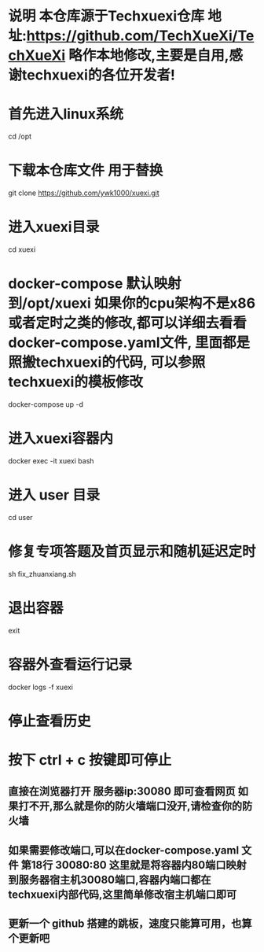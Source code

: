 # 说明 本仓库源于Techxuexi仓库 地址:https://github.com/TechXueXi/TechXueXi 略作本地修改,主要是自用,感谢techxuexi的各位开发者!
# 首先进入linux系统
cd /opt
# 下载本仓库文件 用于替换
git clone https://github.com/ywk1000/xuexi.git
# 进入xuexi目录
cd xuexi
# docker-compose 默认映射到/opt/xuexi 如果你的cpu架构不是x86 或者定时之类的修改,都可以详细去看看docker-compose.yaml文件, 里面都是照搬techxuexi的代码, 可以参照techxuexi的模板修改
docker-compose up -d
# 进入xuexi容器内
docker exec -it xuexi bash
# 进入 user 目录
cd user
# 修复专项答题及首页显示和随机延迟定时
sh fix_zhuanxiang.sh
# 退出容器
exit
# 容器外查看运行记录
docker logs -f xuexi
# 停止查看历史
# 按下 ctrl + c 按键即可停止

## 直接在浏览器打开 服务器ip:30080 即可查看网页 如果打不开,那么就是你的防火墙端口没开,请检查你的防火墙
## 如果需要修改端口,可以在docker-compose.yaml 文件 第18行 30080:80 这里就是将容器内80端口映射到服务器宿主机30080端口,容器内端口都在techxuexi内部代码,这里简单修改宿主机端口即可
## 更新一个 github 搭建的跳板，速度只能算可用，也算个更新吧
